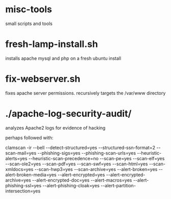 # misc-tools
small scripts and tools

# fresh-lamp-install.sh
installs apache mysql and php on a fresh ubuntu install

# fix-webserver.sh
fixes apache server permissions. recursively targets the /var/www directory

# ./apache-log-security-audit/
analyzes Apache2 logs for evidence of hacking

perhaps followed with:

clamscan -ir --bell --detect-structured=yes  --structured-ssn-format=2 --scan-mail=yes --phishing-sigs=yes --phishing-scan-urls=yes --heuristic-alerts=yes  --heuristic-scan-precedence=no  --scan-pe=yes  --scan-elf=yes  --scan-ole2=yes --scan-pdf=yes --scan-swf=yes  --scan-html=yes  --scan-xmldocs=yes --scan-hwp3=yes --scan-archive=yes --alert-broken=yes  --alert-broken-media=yes --alert-encrypted=yes --alert-encrypted-archive=yes --alert-encrypted-doc=yes  --alert-macros=yes --alert-phishing-ssl=yes  --alert-phishing-cloak=yes  --alert-partition-intersection=yes

